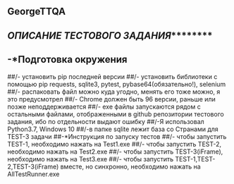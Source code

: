 ## GeorgeTTQA
## *ОПИСАНИЕ ТЕСТОВОГО ЗАДАНИЯ*********

## -*Подготовка окружения
  ##/- установить pip последней версии
  ##/- установить библиотеки с помощью pip requests, sqlite3, pytest, pybase64(обязательно!), selenium
  ##/- распаковать файл можно куда угодно, менять его тоже можно, я это предусмотрел
  ##/- Chrome должен быть 96 версии, раньше или позже неподдерживается
  ##/- exe файлы запускаются рядом с остальными файлами, отображенными в github репозитории тестового задания, 
  ибо по отдельности выдают ошибку
  ##/-Я использовал Python3.7, Windows 10
  ##/-в папке sqlite лежит база со Странами для TEST-3 задачи
##-*Инструкция по запуску тестов
  ##/- чтобы запустить TEST-1, необходимо нажать на Test1.exe
  ##/- чтобы запустить TEST-2, необходимо нажать на Test2.exe
  ##/- чтобы запустить TEST-3(iFrame), необходимо нажать на Test3.exe
  ##/- чтобы запустить TEST-1,TEST-2,TEST-3(iFrame) вместе, но синхронно, необходимо нажать на AllTestRunner.exe
  
